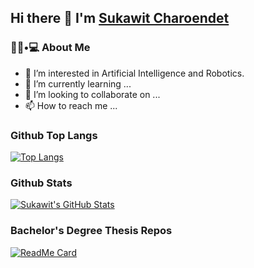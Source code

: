 ## Hi there 👋 I'm [Sukawit Charoendet](https://github.com/skwcrd)

### 👨🏻•💻 About Me
- 👀 I’m interested in Artificial Intelligence and Robotics.
- 🌱 I’m currently learning ...
- 💞️ I’m looking to collaborate on ...
- 📫 How to reach me ...

### Github Top Langs

[![Top Langs](https://github-readme-stats.vercel.app/api/top-langs/?username=skwcrd&show_icons=true)](https://github.com/skwcrd)

### Github Stats

[![Sukawit's GitHub Stats](https://github-readme-stats.vercel.app/api?username=skwcrd&show_icons=true)](https://github.com/skwcrd)

### Bachelor's Degree Thesis Repos

[![ReadMe Card](https://github-readme-stats.vercel.app/api/pin/?username=skwcrd&repo=long-life-burning&show_owner=true)](https://github.com/skwcrd/long-life-burning)
